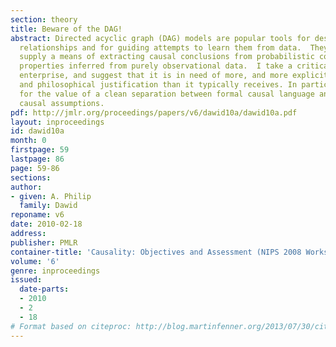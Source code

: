 ```yaml
---
section: theory
title: Beware of the DAG!
abstract: Directed acyclic graph (DAG) models are popular tools for describing causal
  relationships and for guiding attempts to learn them from data.  They appear to
  supply a means of extracting causal conclusions from probabilistic conditional independence
  properties inferred from purely observational data.  I take a critical look at  this
  enterprise, and suggest that it is in need of more, and more explicit, methodological
  and philosophical justification than it typically receives. In particular, I argue
  for the value of a clean separation between formal causal language and intuitive
  causal assumptions.
pdf: http://jmlr.org/proceedings/papers/v6/dawid10a/dawid10a.pdf
layout: inproceedings
id: dawid10a
month: 0
firstpage: 59
lastpage: 86
page: 59-86
sections: 
author:
- given: A. Philip
  family: Dawid
reponame: v6
date: 2010-02-18
address: 
publisher: PMLR
container-title: 'Causality: Objectives and Assessment (NIPS 2008 Workshop)'
volume: '6'
genre: inproceedings
issued:
  date-parts:
  - 2010
  - 2
  - 18
# Format based on citeproc: http://blog.martinfenner.org/2013/07/30/citeproc-yaml-for-bibliographies/
---
```

